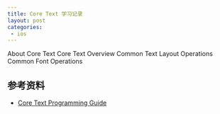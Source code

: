 ```yaml
---
title: Core Text 学习记录
layout: post
categories:
 - ios
---
```


About Core Text
Core Text Overview
Common Text Layout Operations
Common Font Operations

## 参考资料
* [Core Text Programming Guide](https://developer.apple.com/library/archive/documentation/StringsTextFonts/Conceptual/CoreText_Programming/Introduction/Introduction.html#//apple_ref/doc/uid/TP40005533)

